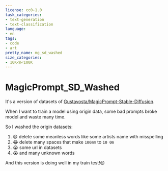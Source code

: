 ```yaml
---
license: cc0-1.0
task_categories:
- text-generation
- text-classification
language:
- en
tags:
- code
- art
pretty_name: mg_sd_washed
size_categories:
- 10K<n<100K
---
```


# MagicPrompt_SD_Washed

It's a version of datasets of [Gustavosta/MagicPrompt-Stable-Diffusion](https://huggingface.co/Gustavosta/MagicPrompt-Stable-Diffusion).

When I want to train a model using origin data, some bad prompts broke model and waste many time. 

So I washed the origin datasets: 

1. 😄 delete some meanless words like some artists name with misspelling
2. 😂 delete many spaces that make `100mm` to `10 0m`
3. 😭 some url in datasets
4. 😭 and many unknown words


And this version is doing well in my train test!😍
